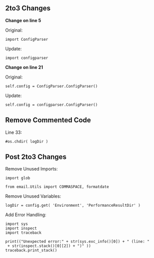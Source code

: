 ## 2to3 Changes

**Change on line 5**

Original:
```
import ConfigParser
```
Update:
```
import configparser
```

**Change on line 21**

Original:
```
self.config = ConfigParser.ConfigParser()
```
Update:
```
self.config = configparser.ConfigParser()
```

## Remove Commented Code

Line 33:
```
#os.chdir( logDir )
```

## Post 2to3 Changes

Remove Unused Imports:
```
import glob
```
```
from email.Utils import COMMASPACE, formatdate
```

Remove Unused Variables:
```
logDir = config.get( 'Environment', 'PerformanceResultDir' ) 
```

Add Error Handling:
```
import sys
import inspect
import traceback
```
```
print(("Unexpected error:" + str(sys.exc_info()[0]) + " (line: "
 + str(inspect.stack()[0][2]) + ")" ))
traceback.print_stack()
```

